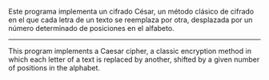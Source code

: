 Este programa implementa un cifrado César, un método clásico de cifrado en el que cada letra de un texto se reemplaza por otra, desplazada por un número determinado de posiciones en el alfabeto.
_____
This program implements a Caesar cipher, a classic encryption method in which each letter of a text is replaced by another, shifted by a given number of positions in the alphabet.
